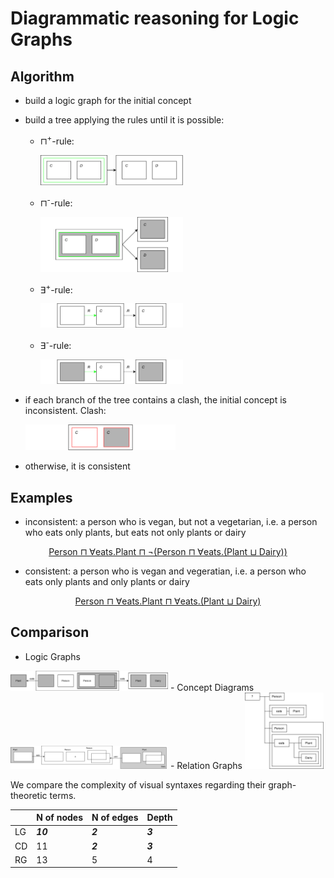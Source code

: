 # Diagrammatic reasoning for Logic Graphs

## Algorithm

- build a logic graph for the initial concept
- build a tree applying the rules until it is possible:
  - ⊓<sup>+</sup>-rule:

    <img src="rules/rule1.png"  width="50%" height="50%">
  - ⊓<sup>-</sup>-rule:

    <img src="rules/rule2.png"  width="50%" height="50%">
  - ∃<sup>+</sup>-rule:

    <img src="rules/rule3.png"  width="50%" height="50%">
  - ∃<sup>-</sup>-rule:

    <img src="rules/rule4.png"  width="50%" height="50%">
- if each branch of the tree contains a clash, the initial concept is inconsistent. Clash:

  <img src="rules/clash.png"  width="50%" height="50%">
- otherwise, it is consistent

## Examples

- inconsistent: a person who is vegan, but not a vegetarian, i.e. a person who eats only plants, but eats not only plants or dairy
<p align="center"><a href="inconsistent/inconsistent1.html">Person ⊓ ∀eats.Plant ⊓ ¬(Person ⊓ ∀eats.(Plant ⊔ Dairy))</a></p>

- consistent: a person who is vegan and vegeratian, i.e. a person who eats only plants and only plants or dairy
<p align="center"><a href="consistent/consistent1.html">Person ⊓ ∀eats.Plant ⊓ ∀eats.(Plant ⊔ Dairy)</a></p>

## Comparison
- Logic Graphs

<img src="comparison/LG.png"  width="50%" height="50%">
- Concept Diagrams

<img src="comparison/CD.png"  width="50%" height="50%">
- Relation Graphs

<img src="comparison/RG.png"  width="25%" height="25%">

We compare the complexity of visual syntaxes regarding their graph-theoretic terms.

|    | N of nodes | N of edges | Depth |
| -- | ---------- | ---------- | ----- |
| LG | **_10_** | **_2_** | **_3_** |
| CD | 11 | **_2_** | **_3_** |
| RG | 13 | 5 | 4 |
